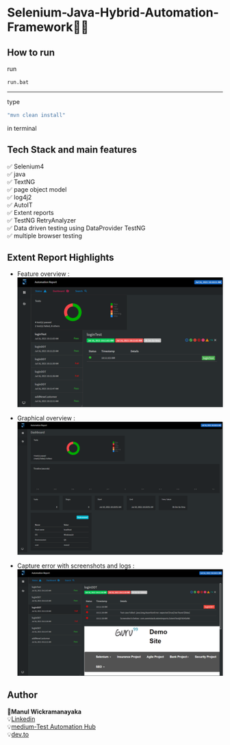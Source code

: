 # Selenium-Java-Hybrid-Automation-Framework👨‍💻

## How to run
run
```bash
run.bat 
```
--------------------
type
```bash
"mvn clean install"
```
in terminal

## Tech Stack and main features
✅ Selenium4<br>
✅ java<br>
✅ TextNG<br>
✅ page object model<br>
✅ log4j2<br>
✅ AutoIT<br>
✅ Extent reports<br>
✅ TestNG RetryAnalyzer<br>
✅ Data driven testing using DataProvider TestNG<br>
✅ multiple browser testing<br>

 
 ## Extent Report Highlights

* Feature overview :
  <br>
    ![feature overview](./.README/image1.PNG)
    
* Graphical overview :
  <br>
    ![graphical overview](./.README/image2.PNG)

* Capture error with screenshots and logs :
  <br>
    ![steps page](./.README/image3.PNG)
 

## Author
 📜**Manul Wickramanayaka**  <br>
 💡[Linkedin](https://www.linkedin.com/in/manul-wickramanayaka-812337132/) <br>
 💡[medium-Test Automation Hub](https://medium.com/test-automation-hub) <br>
 💡[dev.to](https://dev.to/mwickrmanayaka) <br>
 
